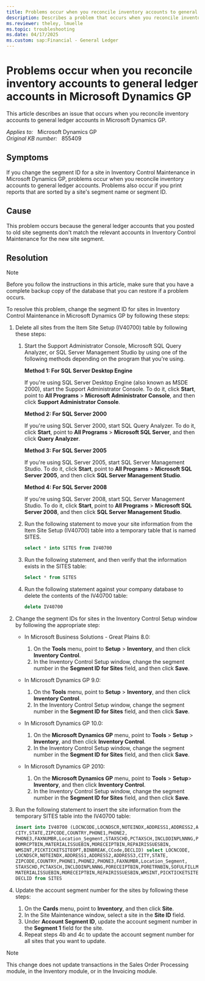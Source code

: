 ```yaml
---
title: Problems occur when you reconcile inventory accounts to general ledger accounts in Microsoft Dynamics GP
description: Describes a problem that occurs when you reconcile inventory accounts to general ledger accounts in Microsoft Dynamics GP. A resolution is provided.
ms.reviewer: theley, lmuelle
ms.topic: troubleshooting
ms.date: 04/17/2025
ms.custom: sap:Financial - General Ledger
---
```

# Problems occur when you reconcile inventory accounts to general ledger accounts in Microsoft Dynamics GP

This article describes an issue that occurs when you reconcile inventory accounts to general ledger accounts in Microsoft Dynamics GP.

_Applies to:_ &nbsp; Microsoft Dynamics GP  
_Original KB number:_ &nbsp; 855409

## Symptoms

If you change the segment ID for a site in Inventory Control Maintenance in Microsoft Dynamics GP, problems occur when you reconcile inventory accounts to general ledger accounts. Problems also occur if you print reports that are sorted by a site's segment name or segment ID.

## Cause

This problem occurs because the general ledger accounts that you posted to old site segments don't match the relevant accounts in Inventory Control Maintenance for the new site segment.

## Resolution

> [!NOTE]
> Before you follow the instructions in this article, make sure that you have a complete backup copy of the database that you can restore if a problem occurs.

To resolve this problem, change the segment ID for sites in Inventory Control Maintenance in Microsoft Dynamics GP by following these steps:

1. Delete all sites from the Item Site Setup (IV40700) table by following these steps:

    1. Start the Support Administrator Console, Microsoft SQL Query Analyzer, or SQL Server Management Studio by using one of the following methods depending on the program that you're using.

        **Method 1: For SQL Server Desktop Engine**

        If you're using SQL Server Desktop Engine (also known as MSDE 2000), start the Support Administrator Console. To do it, click **Start**, point to **All Programs** >
         **Microsoft Administrator Console**, and then click **Support Administrator Console**.

        **Method 2: For SQL Server 2000**

        If you're using SQL Server 2000, start SQL Query Analyzer. To do it, click **Start**, point to **All Programs** > **Microsoft SQL Server**, and then click **Query Analyzer**.

        **Method 3: For SQL Server 2005**

        If you're using SQL Server 2005, start SQL Server Management Studio. To do it, click **Start**, point to **All Programs** > **Microsoft SQL Server 2005**, and then click **SQL Server Management Studio**.  

        **Method 4: For SQL Server 2008**

        If you're using SQL Server 2008, start SQL Server Management Studio. To do it, click **Start**, point to **All Programs** > **Microsoft SQL Server 2008**, and then click **SQL Server Management Studio**.

    2. Run the following statement to move your site information from the Item Site Setup (IV40700) table into a temporary table that is named SITES.

        ```SQL
        select * into SITES from IV40700
        ```

    3. Run the following statement, and then verify that the information exists in the SITES table:

        ```SQL
        Select * from SITES
        ```

    4. Run the following statement against your company database to delete the contents of the IV40700 table:

        ```SQL
        delete IV40700
        ```

2. Change the segment IDs for sites in the Inventory Control Setup window by following the appropriate step:

    - In Microsoft Business Solutions - Great Plains 8.0:

       1. On the **Tools** menu, point to **Setup** > **Inventory**, and then click **Inventory Control**.
       2. In the Inventory Control Setup window, change the segment number in the **Segment ID for Sites** field, and then click **Save**.

    - In Microsoft Dynamics GP 9.0:

       1. On the **Tools** menu, point to **Setup** > **Inventory**, and then click **Inventory Control**.
       2. In the Inventory Control Setup window, change the segment number in the **Segment ID for Sites** field, and then click **Save**.

    - In Microsoft Dynamics GP 10.0:

        1. On the **Microsoft Dynamics GP** menu, point to **Tools** > **Setup** > **Inventory**, and then click **Inventory Control**.
        2. In the Inventory Control Setup window, change the segment number in the **Segment ID for Sites** field, and then click **Save**.

    - In Microsoft Dynamics GP 2010:
        1. On the **Microsoft Dynamics GP** menu, point to **Tools** > **Setup**> **Inventory**, and then click **Inventory Control**.
        2. In the Inventory Control Setup window, change the segment number in the **Segment ID for Sites** field, and then click **Save**.

3. Run the following statement to insert the site information from the temporary SITES table into the IV40700 table:

    ```SQL
    insert into IV40700 (LOCNCODE,LOCNDSCR,NOTEINDX,ADDRESS1,ADDRESS2,ADDRESS3, 
    CITY,STATE,ZIPCODE,COUNTRY,PHONE1,PHONE2, 
    PHONE3,FAXNUMBR,Location_Segment,STAXSCHD,PCTAXSCH,INCLDDINPLNNNG,PORECEIPTBIN,PORETRNBIN,SOFULFILLMENTBIN,SORETURNBIN,
    BOMRCPTBIN,MATERIALISSUEBIN,MORECEIPTBIN,REPAIRISSUESBIN,
    WMSINT,PICKTICKETSITEOPT,BINBREAK,CCode,DECLID) select LOCNCODE,
    LOCNDSCR,NOTEINDX,ADDRESS1,ADDRESS2,ADDRESS3,CITY,STATE,
    ZIPCODE,COUNTRY,PHONE1,PHONE2,PHONE3,FAXNUMBR,Location_Segment,
    STAXSCHD,PCTAXSCH,INCLDDINPLNNNG,PORECEIPTBIN,PORETRNBIN,SOFULFILLMENTBIN,SORETURNBIN,BOMRCPTBIN,
    MATERIALISSUEBIN,MORECEIPTBIN,REPAIRISSUESBIN,WMSINT,PICKTICKETSITEOPT,BINBREAK,CCode, 
    DECLID from SITES 
    ```

4. Update the account segment number for the sites by following these steps:

    1. On the **Cards** menu, point to **Inventory**, and then click **Site**.
    2. In the Site Maintenance window, select a site in the **Site ID** field.
    3. Under **Account Segment ID**, update the account segment number in the **Segment 1** field for the site.
    4. Repeat steps 4b and 4c to update the account segment number for all sites that you want to update.

> [!NOTE]
> This change does not update transactions in the Sales Order Processing module, in the Inventory module, or in the Invoicing module.
